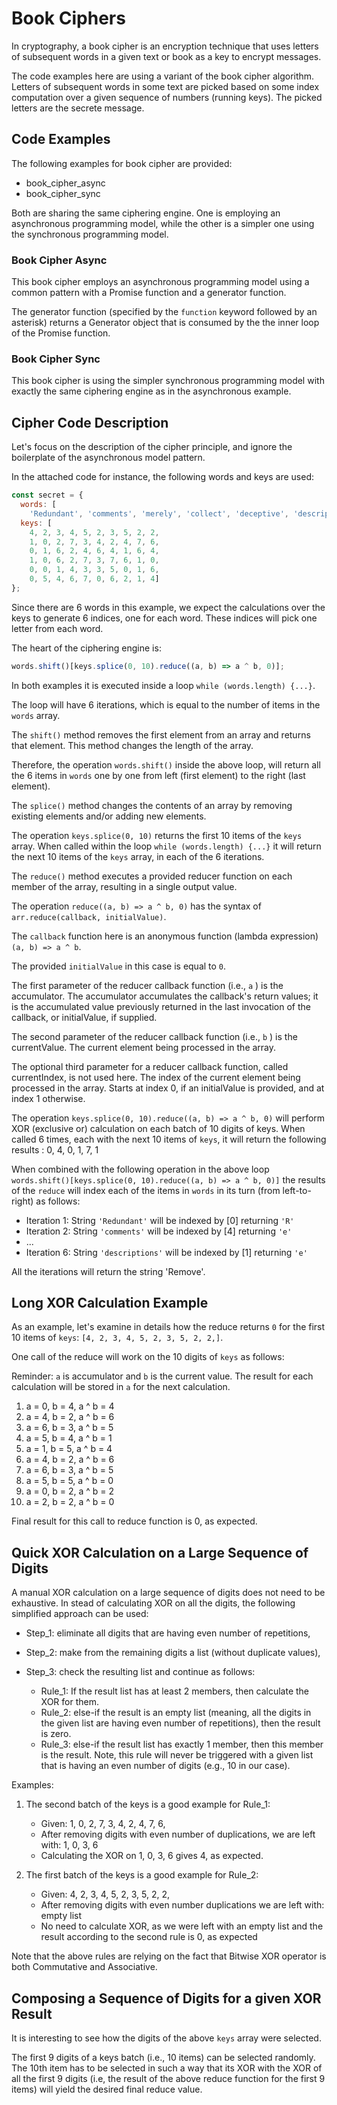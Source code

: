 # Book Ciphers

In cryptography, a book cipher is an encryption technique that uses letters of subsequent words in a
given text or book as a key to encrypt messages.

The code examples here are using a variant of the book cipher algorithm. Letters of subsequent 
words in some text are picked based on some index computation over a given sequence of numbers
(running keys). The picked letters are the secrete message.

## Code Examples

The following examples for book cipher are provided:

- book_cipher_async
- book_cipher_sync

Both are sharing the same ciphering engine. One is employing an asynchronous programming model, while
the other is a simpler one using the synchronous programming model.

### Book Cipher Async

This book cipher employs an asynchronous programming model using a common pattern with a Promise
function and a generator function.

The generator function (specified by the `function` keyword followed by an asterisk) returns a 
Generator object that is consumed by the the inner loop of the Promise function.

### Book Cipher Sync

This book cipher is using the simpler synchronous programming model with exactly the same ciphering 
engine as in the asynchronous example.

## Cipher Code Description

Let's focus on the description of the cipher principle, and ignore the boilerplate of the 
asynchronous model pattern.

In the attached code for instance, the following words and keys are used:

```javascript
const secret = {
  words: [
    'Redundant', 'comments', 'merely', 'collect', 'deceptive', 'descriptions'],
  keys: [
    4, 2, 3, 4, 5, 2, 3, 5, 2, 2,
    1, 0, 2, 7, 3, 4, 2, 4, 7, 6,
    0, 1, 6, 2, 4, 6, 4, 1, 6, 4,
    1, 0, 6, 2, 7, 3, 7, 6, 1, 0,
    0, 0, 1, 4, 3, 3, 5, 0, 1, 6,
    0, 5, 4, 6, 7, 0, 6, 2, 1, 4]
};
```

Since there are 6 words in this example, we expect the calculations over the keys to generate 6
indices, one for each word. These indices will pick one letter from each word.

The heart of the ciphering engine is:

```javascript
words.shift()[keys.splice(0, 10).reduce((a, b) => a ^ b, 0)];
```

In both examples it is executed inside a loop `while (words.length) {...}`.

The loop will have 6 iterations, which is equal to the number of items in the `words` array. 

The `shift()` method removes the first element from an array and returns that element. This method 
changes the length of the array.

Therefore, the operation `words.shift()` inside the above loop, will return all the 6 items in 
`words` one by one from left (first element) to the right (last element).

The `splice()` method changes the contents of an array by removing existing elements and/or adding 
new elements.

The operation `keys.splice(0, 10)` returns the first 10 items of the `keys` array. When called 
within the loop `while (words.length) {...}` it will return the next 10 items of the `keys` array,
in each of the 6 iterations.

The `reduce()` method executes a provided reducer function on each member of the array, resulting in 
a single output value.

The operation `reduce((a, b) => a ^ b, 0)` has the syntax of `arr.reduce(callback, initialValue)`.

The `callback` function here is an anonymous function (lambda expression) `(a, b) => a ^ b`.

The provided `initialValue` in this case is equal to `0`.

The first parameter of the reducer callback function (i.e., `a` ) is the accumulator. The 
accumulator accumulates the callback's return values; it is the accumulated value previously 
returned in the last invocation of the callback, or initialValue, if supplied.

The second parameter of the reducer callback function (i.e., `b` ) is the currentValue. The current 
element being processed in the array.

The optional third parameter for a reducer callback function, called currentIndex, is not used here. 
The index of the current element being processed in the array. Starts at index 0, if an initialValue 
is provided, and at index 1 otherwise.

The operation `keys.splice(0, 10).reduce((a, b) => a ^ b, 0)` will perform XOR (exclusive or) 
calculation on each batch of 10 digits of keys. When called 6 times, each with the next 10 items of 
`keys`, it will return the following results : 0, 4, 0, 1, 7, 1

When combined with the following operation in the above loop
`words.shift()[keys.splice(0, 10).reduce((a, b) => a ^ b, 0)]`
the results of the `reduce` will index each of the items in `words` in its turn (from left-to-right)
as follows:

- Iteration 1: String `'Redundant'` will be indexed by [0] returning `'R'`
- Iteration 2: String `'comments'` will be indexed by [4] returning `'e'`
- ...
- Iteration 6: String `'descriptions'` will be indexed by [1] returning `'e'`

All the iterations will return the string 'Remove'.

## Long XOR Calculation Example

As an example, let's examine in details how the reduce returns `0` for the first 10 items of `keys`: 
`[4, 2, 3, 4, 5, 2, 3, 5, 2, 2,]`.

One call of the reduce will work on the 10 digits of `keys` as follows:

Reminder: `a` is accumulator and `b` is the current value. The result for each calculation will be 
stored in `a` for the next calculation.

1. a = 0, b = 4, a ^ b = 4
2. a = 4, b = 2, a ^ b = 6
3. a = 6, b = 3, a ^ b = 5
4. a = 5, b = 4, a ^ b = 1
5. a = 1, b = 5, a ^ b = 4
6. a = 4, b = 2, a ^ b = 6
7. a = 6, b = 3, a ^ b = 5
8. a = 5, b = 5, a ^ b = 0
9. a = 0, b = 2, a ^ b = 2
10. a = 2, b = 2, a ^ b = 0

Final result for this call to reduce function is 0, as expected.

## Quick XOR Calculation on a Large Sequence of Digits

A manual XOR calculation on a large sequence of digits does not need to be exhaustive. In stead of
calculating XOR on all the digits, the following simplified approach can be used:

- Step_1: eliminate all digits that are having even number of repetitions,
- Step_2: make from the remaining digits a list (without duplicate values), 
- Step_3: check the resulting list and continue as follows:

    - Rule_1: If the result list has at least 2 members, then calculate the XOR for them.
    - Rule_2: else-if the result is an empty list (meaning, all the digits in the given list are 
              having even number of repetitions), then the result is zero.
    - Rule_3: else-if the result list has exactly 1 member, then this member is the result. Note, 
              this rule will never be triggered with a given list that is having an even number of 
              digits (e.g., 10 in our case).

Examples:

1. The second batch of the keys is a good example for Rule_1:
    - Given: 1, 0, 2, 7, 3, 4, 2, 4, 7, 6,
    - After removing digits with even number of duplications, we are left with: 1, 0, 3, 6
    - Calculating the XOR on 1, 0, 3, 6 gives 4, as expected.

2. The first batch of the keys is a good example for Rule_2:
    - Given: 4, 2, 3, 4, 5, 2, 3, 5, 2, 2,
    - After removing digits with even number duplications we are left with: empty list
    - No need to calculate XOR, as we were left with an empty list and the result according to the 
      second rule is 0, as expected

Note that the above rules are relying on the fact that Bitwise XOR operator is both Commutative and 
Associative.

## Composing a Sequence of Digits for a given XOR Result

It is interesting to see how the digits of the above `keys` array were selected.

The first 9 digits of a keys batch (i.e., 10 items) can be selected randomly. The 10th item has to 
be selected in such a way that its XOR with the XOR of all the first 9 digits (i.e, the result of 
the above reduce function for the first 9 items) will yield the desired final reduce value.
